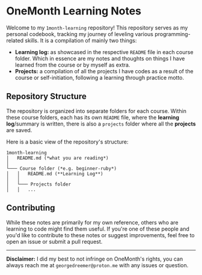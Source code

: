 # OneMonth Learning Notes

Welcome to my `1month-learning` repository! This repository serves as my personal codebook, tracking my journey of leveling various programming-related skills. It is a compilation of mainly two things:
- **Learning log:** as showcased in the respective `README` file in each course folder. Which in essence are my notes and thoughts on things I have learned from the course or by myself as extra.
- **Projects:** a compilation of all the projects I have codes as a result of the course or self-initiation, following a learning through practice motto.

## Repository Structure

The repository is organized into separate folders for each course. Within these course folders, each has its own `README` file, where the **learning log**/summary is written, there is also a `projects` folder where all the **projects** are saved.

Here is a basic view of the repository's structure:

```
1month-learning
│   README.md (*what you are reading*)
│
└─── Course folder (*e.g. beginner-ruby*)
│   │   README.md (**Learning Log**)
│   │
│   └─── Projects folder
│   │   ...

```

## Contributing 

While these notes are primarily for my own reference, others who are learning to code might find them useful. If you're one of these people and you'd like to contribute to these notes or suggest improvements, feel free to open an issue or submit a pull request.


---
**Disclaimer:** I did my best to not infringe on OneMonth's rights, you can always reach me at `georgedreemer@proton.me` with any issues or question.




